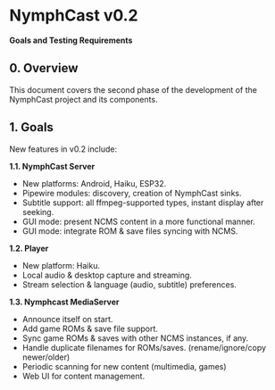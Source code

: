 # NymphCast v0.2 #

**Goals and Testing Requirements**

## 0. Overview ##

This document covers the second phase of the development of the NymphCast project and its components.

## 1. Goals ##

New features in v0.2 include:

**1.1. NymphCast Server**
- New platforms: Android, Haiku, ESP32.
- Pipewire modules: discovery, creation of NymphCast sinks.
- Subtitle support: all ffmpeg-supported types, instant display after seeking.
- GUI mode: present NCMS content in a more functional manner.
- GUI mode: integrate ROM & save files syncing with NCMS.

**1.2. Player**
- New platform: Haiku.
- Local audio & desktop capture and streaming.
- Stream selection & language (audio, subtitle) preferences.

**1.3. Nymphcast MediaServer**
- Announce itself on start.
- Add game ROMs & save file support.
- Sync game ROMs & saves with other NCMS instances, if any.
- Handle duplicate filenames for ROMs/saves. (rename/ignore/copy newer/older)
- Periodic scanning for new content (multimedia, games)
- Web UI for content management.